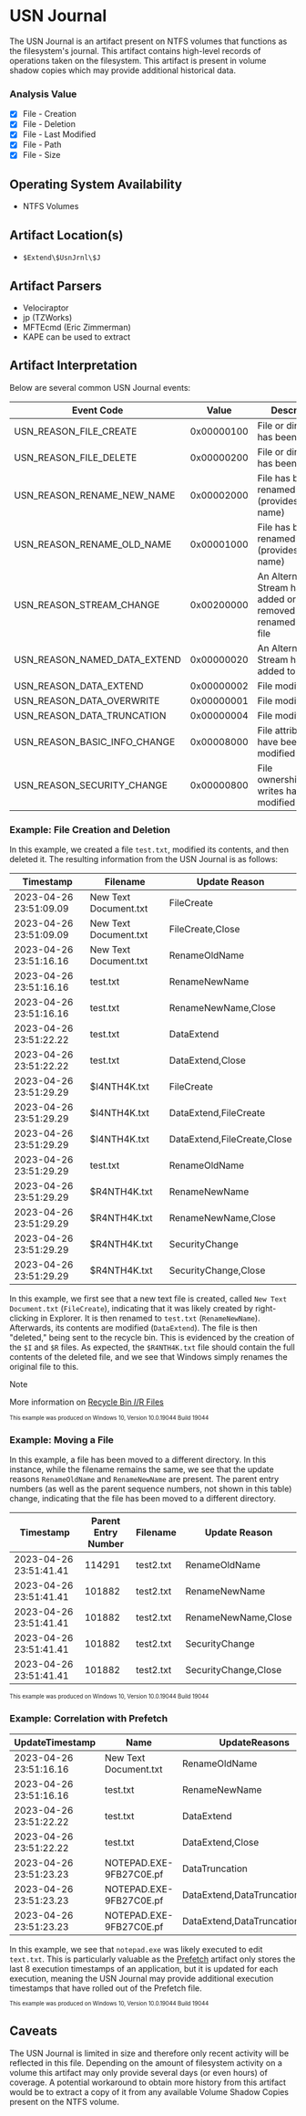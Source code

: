 # USN Journal
The USN Journal is an artifact present on NTFS volumes that functions as the filesystem's journal. This artifact contains high-level records of operations taken on the filesystem. This artifact is present in volume shadow copies which may provide additional historical data. 

### Analysis Value
 - [x] File - Creation
 - [x] File - Deletion
 - [x] File - Last Modified
 - [x] File - Path
 - [x] File - Size

## Operating System Availability
 - NTFS Volumes

## Artifact Location(s)
 - `$Extend\$UsnJrnl\$J`

## Artifact Parsers
 - Velociraptor
 - jp (TZWorks)
 - MFTEcmd (Eric Zimmerman)
 - KAPE can be used to extract

## Artifact Interpretation
Below are several common USN Journal events:

| Event Code | Value | Description |
| - | - | - |
| USN_REASON_FILE_CREATE | 0x00000100 | File or directory has been created |
| USN_REASON_FILE_DELETE | 0x00000200 | File or directory has been deleted |
| USN_REASON_RENAME_NEW_NAME | 0x00002000 | File has been renamed (provides the new name) |
| USN_REASON_RENAME_OLD_NAME | 0x00001000 | File has been renamed (provides the old name) |
| USN_REASON_STREAM_CHANGE | 0x00200000 | An Alternate Data Stream has been added or removed or renamed from a file |
| USN_REASON_NAMED_DATA_EXTEND | 0x00000020 | An Alternate Data Stream has been added to |
| USN_REASON_DATA_EXTEND | 0x00000002 | File modification |
| USN_REASON_DATA_OVERWRITE | 0x00000001 | File modification |
| USN_REASON_DATA_TRUNCATION | 0x00000004 | File modification |
| USN_REASON_BASIC_INFO_CHANGE | 0x00008000 | File attributes have been modified |
| USN_REASON_SECURITY_CHANGE | 0x00000800 | File ownership/access writes have been modified |

### Example: File Creation and Deletion
In this example, we created a file `test.txt`, modified its contents, and then deleted it. The resulting information from the USN Journal is as follows:

| Timestamp              | Filename              | Update Reason               |
| ---------------------- | --------------------- | --------------------------- |
| 2023-04-26 23:51:09.09 | New Text Document.txt | FileCreate                  |
| 2023-04-26 23:51:09.09 | New Text Document.txt | FileCreate,Close            |
| 2023-04-26 23:51:16.16 | New Text Document.txt | RenameOldName               |
| 2023-04-26 23:51:16.16 | test.txt              | RenameNewName               |
| 2023-04-26 23:51:16.16 | test.txt              | RenameNewName,Close         |
| 2023-04-26 23:51:22.22 | test.txt              | DataExtend                  |
| 2023-04-26 23:51:22.22 | test.txt              | DataExtend,Close            |
| 2023-04-26 23:51:29.29 | $I4NTH4K.txt          | FileCreate                  |
| 2023-04-26 23:51:29.29 | $I4NTH4K.txt          | DataExtend,FileCreate       |
| 2023-04-26 23:51:29.29 | $I4NTH4K.txt          | DataExtend,FileCreate,Close |
| 2023-04-26 23:51:29.29 | test.txt              | RenameOldName               |
| 2023-04-26 23:51:29.29 | $R4NTH4K.txt          | RenameNewName               |
| 2023-04-26 23:51:29.29 | $R4NTH4K.txt          | RenameNewName,Close         |
| 2023-04-26 23:51:29.29 | $R4NTH4K.txt          | SecurityChange              |
| 2023-04-26 23:51:29.29 | $R4NTH4K.txt          | SecurityChange,Close        |

In this example, we first see that a new text file is created, called `New Text Document.txt` (`FileCreate`), indicating that it was likely created by right-clicking in Explorer. It is then renamed to `test.txt` (`RenameNewName`). Afterwards, its contents are modified (`DataExtend`). The file is then "deleted," being sent to the recycle bin. This is evidenced by the creation of the `$I` and `$R` files. As expected, the `$R4NTH4K.txt` file should contain the full contents of the deleted file, and we see that Windows simply renames the original file to this. 

> [!NOTE]
> More information on [Recycle Bin $I/$R Files](/file-activity/recycle-bin-files.md)

<sup><sub>This example was produced on Windows 10, Version 10.0.19044 Build 19044</sub></sup>

### Example: Moving a File
In this example, a file has been moved to a different directory. In this instance, while the filename remains the same, we see that the update reasons `RenameOldName` and `RenameNewName` are present. The parent entry numbers (as well as the parent sequence numbers, not shown in this table) change, indicating that the file has been moved to a different directory. 

| Timestamp              | Parent Entry Number | Filename              | Update Reason        |
| ---------------------- | ------------------- | --------------------- | -------------------- |
| 2023-04-26 23:51:41.41 | 114291              | test2.txt             | RenameOldName        |
| 2023-04-26 23:51:41.41 | 101882              | test2.txt             | RenameNewName        |
| 2023-04-26 23:51:41.41 | 101882              | test2.txt             | RenameNewName,Close  |
| 2023-04-26 23:51:41.41 | 101882              | test2.txt             | SecurityChange       |
| 2023-04-26 23:51:41.41 | 101882              | test2.txt             | SecurityChange,Close |

<sup><sub>This example was produced on Windows 10, Version 10.0.19044 Build 19044</sub></sup>

### Example: Correlation with Prefetch
| UpdateTimestamp        | Name                    | UpdateReasons                   |
| ---------------------- | ----------------------- | ------------------------------- |
| 2023-04-26 23:51:16.16 | New Text Document.txt   | RenameOldName                   |
| 2023-04-26 23:51:16.16 | test.txt                | RenameNewName                   |
| 2023-04-26 23:51:22.22 | test.txt                | DataExtend                      |
| 2023-04-26 23:51:22.22 | test.txt                | DataExtend,Close                |
| 2023-04-26 23:51:23.23 | NOTEPAD.EXE-9FB27C0E.pf | DataTruncation                  |
| 2023-04-26 23:51:23.23 | NOTEPAD.EXE-9FB27C0E.pf | DataExtend,DataTruncation       |
| 2023-04-26 23:51:23.23 | NOTEPAD.EXE-9FB27C0E.pf | DataExtend,DataTruncation,Close |


In this example, we see that `notepad.exe` was likely executed to edit `text.txt`. This is particularly valuable as the [Prefetch](/execution/prefetch.md) artifact only stores the last 8 execution timestamps of an application, but it is updated for each execution, meaning the USN Journal may provide additional execution timestamps that have rolled out of the Prefetch file. 

<sup><sub>This example was produced on Windows 10, Version 10.0.19044 Build 19044</sub></sup>

## Caveats
The USN Journal is limited in size and therefore only recent activity will be reflected in this file. Depending on the amount of filesystem activity on a volume this artifact may only provide several days (or even hours) of coverage. A potential workaround to obtain more history from this artifact would be to extract a copy of it from any available Volume Shadow Copies present on the NTFS volume. 